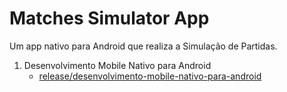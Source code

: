 # Matches Simulator App

Um app nativo para Android que realiza a Simulação de Partidas. 

1. Desenvolvimento Mobile Nativo para Android
    - [release/desenvolvimento-mobile-nativo-para-android](https://github.com/JRRL157/Matches_Simulator_App/tree/release/desenvolvimento-mobile-nativo-para-android)
